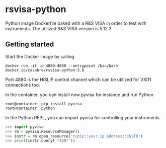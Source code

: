 # rsvisa-python

Python image Dockerfile baked with a R&amp;S VISA in order to test with instruments. The utilized R&S VISA version is 5.12.3.

## Getting started

Start the Docker image by calling

```shell
docker run -it -p 4880:4880 --entrypoint /bin/bash docker.io/casabre/rsvisa-python:3.8
```

Port 4880 is the HiSLIP control channel which can be utilized for VXI11 connections too.

In the container, you can install now pyvisa for instance and run Python

```shell
root@container: pip install pyvisa
root@container: python
```

In the Python REPL, you can import pyvisa for controlling your instruments.

```Python
>>> import pyvisa
>>> rm = pyvisa.ResourceManager()
>>> instr = rm.open_resource('tcpip::your.ip.address::INSTR')
>>> print(instr.query('*IDN?'))
```
